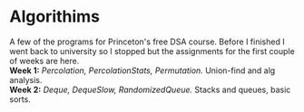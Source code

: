 # Algorithims
A few of the programs for Princeton's free DSA course. 
Before I finished I went back to university so I stopped but the assignments for the first couple of weeks are here.<br>
**Week 1:** *Percolation, PercolationStats, Permutation.* Union-find and alg analysis.<br>
**Week 2:** *Deque, DequeSlow, RandomizedQueue.* Stacks and queues, basic sorts.<br>

